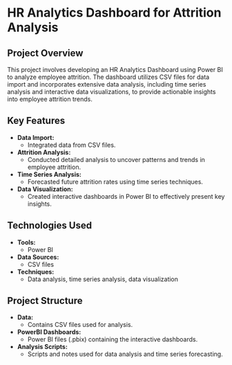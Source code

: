 # HR Analytics Dashboard for Attrition Analysis

## Project Overview

This project involves developing an HR Analytics Dashboard using Power BI to analyze employee attrition. The dashboard utilizes CSV files for data import and incorporates extensive data analysis, including time series analysis and interactive data visualizations, to provide actionable insights into employee attrition trends.

## Key Features

- **Data Import:** 
  - Integrated data from CSV files.
- **Attrition Analysis:** 
  - Conducted detailed analysis to uncover patterns and trends in employee attrition.
- **Time Series Analysis:** 
  - Forecasted future attrition rates using time series techniques.
- **Data Visualization:** 
  - Created interactive dashboards in Power BI to effectively present key insights.

## Technologies Used

- **Tools:** 
  - Power BI
- **Data Sources:** 
  - CSV files
- **Techniques:** 
  - Data analysis, time series analysis, data visualization

## Project Structure

- **Data:** 
  - Contains CSV files used for analysis.
- **PowerBI Dashboards:** 
  - Power BI files (.pbix) containing the interactive dashboards.
- **Analysis Scripts:** 
  - Scripts and notes used for data analysis and time series forecasting.


